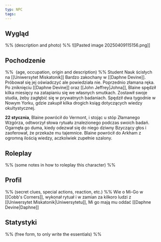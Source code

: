```yaml
---
typ: NPC
tags:
---
```


## Wygląd
%% (description and photo) %%
![[Pasted image 20250409115156.png]]
## Pochodzenie
%%  (age, occupation, origin and description) %%
Student Nauk ścisłych na [[Uniwersytet Miskatonik]]
Bardzo zakochany w [[Daphne Devine]]. Próbował się jej oświadczyć ale powiedziała nie. 
Poprzednio złamana ręka.  Po zniknięciu [[Daphne Devine]] oraz [[John Jeffrey|Johna]], Blaine spędził kilka miesięcy na zatapianiu się we własnych smutkach. Zostawił swoje studia, żeby zagłębić się w prywatnych badaniach. Spędził dwa tygodnie w Nowym Yorku, gdzie zakupił kilka drogich ksiąg dotyczących wiedzy okultystycznej. 

**22 stycznia**, Blaine powrócił do Vermont, i stojąc u stóp Złamanego Wzgórza, odtworzył słowa rytuału znalezionego podczas swoich badań. Ogarnęła go duma, kiedy odezwał się do niego dziwny Bzyczący głos i zaoferował, że przekaże mu tajemnice. Blaine powrócił do Arkham z ogromną ilością wiedzy, aczkolwiek zupełnie szalony.  
## Roleplay
%% (some notes in how to roleplay this character) %%

## Profil
%% (secret clues, special actions, reaction, etc.) %%
Wie o Mi-Go w [[Cobb's Corners]], wykonał rytuał i w zamian za kilkoro ludzi z [[Uniwersytet Miskatonik|Uniwersytetu]], Mi go mają mu oddać [[Daphne Devine|Daphne]]
## Statystyki
%% (free form, to only write the essentials) %%




